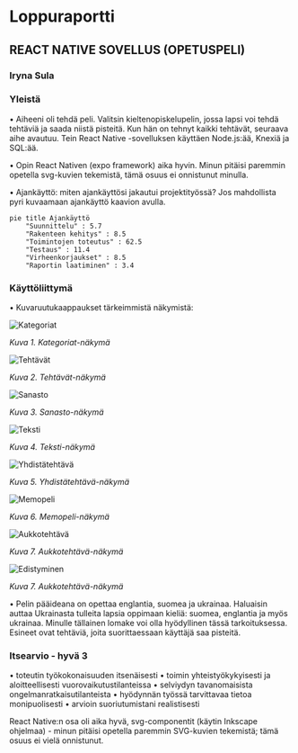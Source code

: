 # Loppuraportti

## REACT NATIVE SOVELLUS (OPETUSPELI)

### Iryna Sula

### Yleistä

• Aiheeni oli tehdä peli. Valitsin kieltenopiskelupelin, jossa lapsi voi tehdä tehtäviä ja saada niistä pisteitä. Kun hän on tehnyt kaikki tehtävät, seuraava aihe avautuu. Tein React Native -sovelluksen käyttäen Node.js:ää, Knexiä ja SQL:ää.

• Opin React Nativen (expo framework) aika hyvin. Minun pitäisi paremmin opetella svg-kuvien tekemistä, tämä osuus ei onnistunut minulla.

• Ajankäyttö: miten ajankäyttösi jakautui projektityössä? Jos mahdollista pyri kuvaamaan ajankäyttö
kaavion avulla.

```mermaid
pie title Ajankäyttö
    "Suunnittelu" : 5.7
    "Rakenteen kehitys" : 8.5
    "Toimintojen toteutus" : 62.5
    "Testaus" : 11.4
    "Virheenkorjaukset" : 8.5
    "Raportin laatiminen" : 3.4
```

### Käyttöliittymä

• Kuvaruutukaappaukset tärkeimmistä näkymistä:

![Kategoriat](images/categories.png)

_Kuva 1. Kategoriat-näkymä_

![Tehtävät](images/tasks.png)

_Kuva 2. Tehtävät-näkymä_

![Sanasto](images/wordslist.png)

_Kuva 3. Sanasto-näkymä_

![Teksti](images/text.png)

_Kuva 4. Teksti-näkymä_

![Yhdistätehtävä](images/connecttask.png)

_Kuva 5. Yhdistätehtävä-näkymä_

![Memopeli](images/memogame.png)

_Kuva 6. Memopeli-näkymä_

![Aukkotehtävä](images/gapstask.png)

_Kuva 7. Aukkotehtävä-näkymä_

![Edistyminen](images/progress.png)

_Kuva 7. Aukkotehtävä-näkymä_

• Pelin pääideana on opettaa englantia, suomea ja ukrainaa. Haluaisin auttaa Ukrainasta tulleita lapsia oppimaan kieliä: suomea, englantia ja myös ukrainaa. Minulle tällainen lomake voi olla hyödyllinen tässä tarkoituksessa. Esineet ovat tehtäviä, joita suorittaessaan käyttäjä saa pisteitä.

### Itsearvio - hyvä 3

• toteutin työkokonaisuuden itsenäisesti
• toimin yhteistyökykyisesti ja aloitteellisesti vuorovaikutustilanteissa
• selviydyn tavanomaisista ongelmanratkaisutilanteista
• hyödynnän työssä tarvittavaa tietoa monipuolisesti
• arvioin suoriutumistani realistisesti

React Native:n osa oli aika hyvä, svg-componentit (käytin Inkscape ohjelmaa) - minun pitäisi opetella paremmin SVG-kuvien tekemistä; tämä osuus ei vielä onnistunut.
